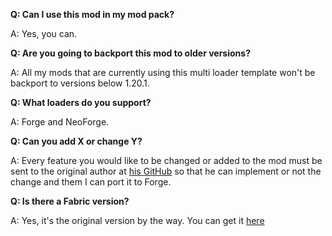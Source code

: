 **Q: Can I use this mod in my mod pack?**

A: Yes, you can.

**Q: Are you going to backport this mod to older versions?**

A: All my mods that are currently using this multi loader template won't be backport to versions below 1.20.1.

**Q: What loaders do you support?**

A: Forge and NeoForge.

**Q: Can you add X or change Y?**

A: Every feature you would like to be changed or added to the mod must be sent to the original author at [his GitHub](https://github.com/miyo6032/bosses-of-mass-destruction) so that he can implement or not the change and them I can port it to Forge.

**Q: Is there a Fabric version?**

A: Yes, it's the original version by the way. You can get it [here](https://www.curseforge.com/minecraft/mc-mods/bosses-of-mass-destruction)